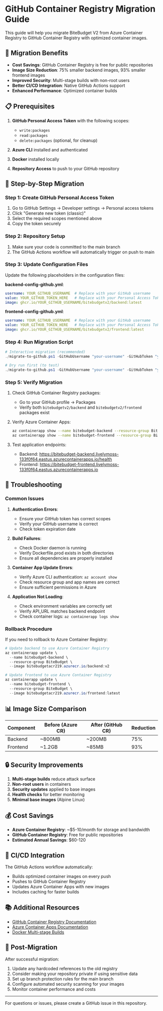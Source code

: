 # GitHub Container Registry Migration Guide

This guide will help you migrate BiteBudget V2 from Azure Container Registry to GitHub Container Registry with optimized container images.

## 🎯 Migration Benefits

- **Cost Savings**: GitHub Container Registry is free for public repositories
- **Image Size Reduction**: 75% smaller backend images, 93% smaller frontend images
- **Improved Security**: Multi-stage builds with non-root users
- **Better CI/CD Integration**: Native GitHub Actions support
- **Enhanced Performance**: Optimized container builds

## 📋 Prerequisites

1. **GitHub Personal Access Token** with the following scopes:
   - `write:packages`
   - `read:packages` 
   - `delete:packages` (optional, for cleanup)

2. **Azure CLI** installed and authenticated
3. **Docker** installed locally
4. **Repository Access** to push to your GitHub repository

## 🚀 Step-by-Step Migration

### Step 1: Create GitHub Personal Access Token

1. Go to GitHub Settings → Developer settings → Personal access tokens
2. Click "Generate new token (classic)"
3. Select the required scopes mentioned above
4. Copy the token securely

### Step 2: Repository Setup

1. Make sure your code is committed to the main branch
2. The GitHub Actions workflow will automatically trigger on push to main

### Step 3: Update Configuration Files

Update the following placeholders in the configuration files:

**backend-config-github.yml**:
```yaml
username: YOUR_GITHUB_USERNAME  # Replace with your GitHub username
value: YOUR_GITHUB_TOKEN_HERE   # Replace with your Personal Access Token
image: ghcr.io/YOUR_GITHUB_USERNAME/bitebudgetv2/backend:latest
```

**frontend-config-github.yml**:
```yaml
username: YOUR_GITHUB_USERNAME  # Replace with your GitHub username  
value: YOUR_GITHUB_TOKEN_HERE   # Replace with your Personal Access Token
image: ghcr.io/YOUR_GITHUB_USERNAME/bitebudgetv2/frontend:latest
```

### Step 4: Run Migration Script

```powershell
# Interactive migration (recommended)
./migrate-to-github.ps1 -GitHubUsername "your-username" -GitHubToken "your-token"

# Dry run first (to test)
./migrate-to-github.ps1 -GitHubUsername "your-username" -GitHubToken "your-token" -DryRun
```

### Step 5: Verify Migration

1. Check GitHub Container Registry packages:
   - Go to your GitHub profile → Packages
   - Verify both `bitebudgetv2/backend` and `bitebudgetv2/frontend` packages exist

2. Verify Azure Container Apps:
   ```bash
   az containerapp show --name bitebudget-backend --resource-group BiteBudget
   az containerapp show --name bitebudget-frontend --resource-group BiteBudget
   ```

3. Test application endpoints:
   - Backend: https://bitebudget-backend.livelymoss-133f0f64.eastus.azurecontainerapps.io/health
   - Frontend: https://bitebudget-frontend.livelymoss-133f0f64.eastus.azurecontainerapps.io

## 🔧 Troubleshooting

### Common Issues

1. **Authentication Errors**:
   - Ensure your GitHub token has correct scopes
   - Verify your GitHub username is correct
   - Check token expiration date

2. **Build Failures**:
   - Check Docker daemon is running
   - Verify Dockerfile.prod exists in both directories
   - Ensure all dependencies are properly installed

3. **Container App Update Errors**:
   - Verify Azure CLI authentication: `az account show`
   - Check resource group and app names are correct
   - Ensure sufficient permissions in Azure

4. **Application Not Loading**:
   - Check environment variables are correctly set
   - Verify API_URL matches backend endpoint
   - Check container logs: `az containerapp logs show`

### Rollback Procedure

If you need to rollback to Azure Container Registry:

```powershell
# Update backend to use Azure Container Registry
az containerapp update \
  --name bitebudget-backend \
  --resource-group BiteBudget \
  --image bitebudgetacr219.azurecr.io/backend:v2

# Update frontend to use Azure Container Registry  
az containerapp update \
  --name bitebudget-frontend \
  --resource-group BiteBudget \
  --image bitebudgetacr219.azurecr.io/frontend:latest
```

## 📊 Image Size Comparison

| Component | Before (Azure CR) | After (GitHub CR) | Reduction |
|-----------|------------------|-------------------|-----------|
| Backend   | ~800MB           | ~200MB            | 75%       |
| Frontend  | ~1.2GB           | ~85MB             | 93%       |

## 🔒 Security Improvements

1. **Multi-stage builds** reduce attack surface
2. **Non-root users** in containers
3. **Security updates** applied to base images
4. **Health checks** for better monitoring
5. **Minimal base images** (Alpine Linux)

## 💰 Cost Savings

- **Azure Container Registry**: ~$5-10/month for storage and bandwidth
- **GitHub Container Registry**: Free for public repositories
- **Estimated Annual Savings**: $60-120

## 🔄 CI/CD Integration

The GitHub Actions workflow automatically:
- Builds optimized container images on every push
- Pushes to GitHub Container Registry
- Updates Azure Container Apps with new images
- Includes caching for faster builds

## 📚 Additional Resources

- [GitHub Container Registry Documentation](https://docs.github.com/en/packages/working-with-a-github-packages-registry/working-with-the-container-registry)
- [Azure Container Apps Documentation](https://docs.microsoft.com/en-us/azure/container-apps/)
- [Docker Multi-stage Builds](https://docs.docker.com/develop/dev-best-practices/dockerfile_best-practices/)

## 🎉 Post-Migration

After successful migration:
1. Update any hardcoded references to the old registry
2. Consider making your repository private if using sensitive data
3. Set up branch protection rules for the main branch
4. Configure automated security scanning for your images
5. Monitor container performance and costs

---

For questions or issues, please create a GitHub issue in this repository.
